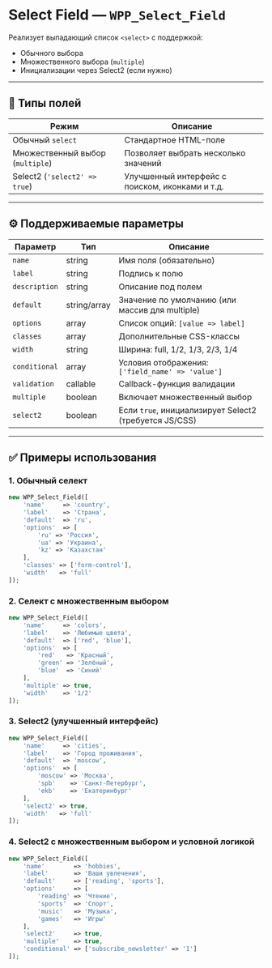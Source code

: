 # Select Field — `WPP_Select_Field`

Реализует выпадающий список `<select>` с поддержкой:
- Обычного выбора
- Множественного выбора (`multiple`)
- Инициализации через Select2 (если нужно)

---

## 🧩 Типы полей

| Режим | Описание |
|-------|----------|
| Обычный `select` | Стандартное HTML-поле |
| Множественный выбор (`multiple`) | Позволяет выбрать несколько значений |
| Select2 (`'select2' => true`) | Улучшенный интерфейс с поиском, иконками и т.д. |

---

## ⚙️ Поддерживаемые параметры

| Параметр       | Тип         | Описание |
|----------------|-------------|----------|
| `name`         | string      | Имя поля (обязательно) |
| `label`        | string      | Подпись к полю |
| `description`  | string      | Описание под полем |
| `default`      | string/array| Значение по умолчанию (или массив для multiple) |
| `options`      | array       | Список опций: `[value => label]` |
| `classes`      | array       | Дополнительные CSS-классы |
| `width`        | string      | Ширина: full, 1/2, 1/3, 2/3, 1/4 |
| `conditional`  | array       | Условия отображения: `['field_name' => 'value']` |
| `validation`   | callable    | Callback-функция валидации |
| `multiple`     | boolean     | Включает множественный выбор |
| `select2`      | boolean     | Если `true`, инициализирует Select2 (требуется JS/CSS) |

---

## ✅ Примеры использования

### 1. Обычный селект

```php
new WPP_Select_Field([
    'name'     => 'country',
    'label'    => 'Страна',
    'default'  => 'ru',
    'options'  => [
        'ru' => 'Россия',
        'ua' => 'Украина',
        'kz' => 'Казахстан'
    ],
    'classes' => ['form-control'],
    'width'   => 'full'
]);
```

### 2. Селект с множественным выбором
```php
new WPP_Select_Field([
    'name'     => 'colors',
    'label'    => 'Любимые цвета',
    'default'  => ['red', 'blue'],
    'options'  => [
        'red'   => 'Красный',
        'green' => 'Зелёный',
        'blue'  => 'Синий'
    ],
    'multiple' => true,
    'width'    => '1/2'
]);
```

### 3. Select2 (улучшенный интерфейс)
```php
new WPP_Select_Field([
    'name'     => 'cities',
    'label'    => 'Город проживания',
    'default'  => 'moscow',
    'options'  => [
        'moscow' => 'Москва',
        'spb'    => 'Санкт-Петербург',
        'ekb'    => 'Екатеринбург'
    ],
    'select2' => true,
    'width'   => 'full'
]);
```

### 4. Select2 с множественным выбором и условной логикой
```php
new WPP_Select_Field([
    'name'        => 'hobbies',
    'label'       => 'Ваши увлечения',
    'default'     => ['reading', 'sports'],
    'options'     => [
        'reading' => 'Чтение',
        'sports'  => 'Спорт',
        'music'   => 'Музыка',
        'games'   => 'Игры'
    ],
    'select2'     => true,
    'multiple'    => true,
    'conditional' => ['subscribe_newsletter' => '1']
]);
```